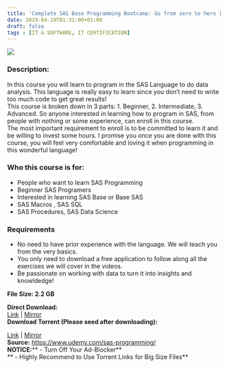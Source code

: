 ```yaml
---
title: 'Complete SAS Base Programming Bootcamp: Go from zero to hero | [ 99.99$ Course For Free ]'
date: 2019-04-10T01:31:00+01:00
draft: false
tags : [IT & SOFTWARE, IT CERTIFICATION]
---
```


[![](https://1.bp.blogspot.com/-NFcVkeIjHq4/XK04WJMN8uI/AAAAAAAABrM/k-xQXmDKX3wZVlyx4urvFRr8Ep7__gukACLcBGAs/s640/Complete-SAS-Base-Programming-Bootcamp.jpg)](https://1.bp.blogspot.com/-NFcVkeIjHq4/XK04WJMN8uI/AAAAAAAABrM/k-xQXmDKX3wZVlyx4urvFRr8Ep7__gukACLcBGAs/s1600/Complete-SAS-Base-Programming-Bootcamp.jpg)

  

### Description:

In this course you will learn to program in the SAS Language to do data analysis. This language is really easy to learn since you don’t need to write too much code to get great results!  
This course is broken down in 3 parts: 1. Beginner, 2. Intermediate, 3. Advanced. So anyone interested in learning how to program in SAS, from people with nothing or some experience, can enroll in this course.  
The most important requirement to enroll is to be committed to learn it and be willing to invest some hours. I promise you once you are done with this course, you will feel very comfortable and loving it when programming in this wonderful language!  

### Who this course is for:

*   People who want to learn SAS Programming
*   Beginner SAS Programers
*   Interested in learning SAS Base or Base SAS
*   SAS Macros , SAS SQL
*   SAS Procedures, SAS Data Science

### Requirements

*   No need to have prior experience with the language. We will teach you from the very basics.
*   You only need to download a free application to follow along all the exercises we will cover in the videos.
*   Be passionate on working with data to turn it into insights and knowldedge!

**File Size: 2.2 GB**

**Direct Download:**  
[Link](http://crowdurl.com/CompleteSASlink1) | [Mirror](http://crowdurl.com/CompleteSASlink2)  
**Download Torrent (Please seed after downloading):**  

[Link](http://crowdurl.com/CompleteSAStorrent1) | [Mirror](http://crowdurl.com/CompleteSAStorrent2)  
**Source:** https://www.udemy.com/sas-programming/  
**NOTICE:**** - Turn Off Your Ad-Blocker**  
** - Highly Recommend to Use Torrent Links for Big Size Files**